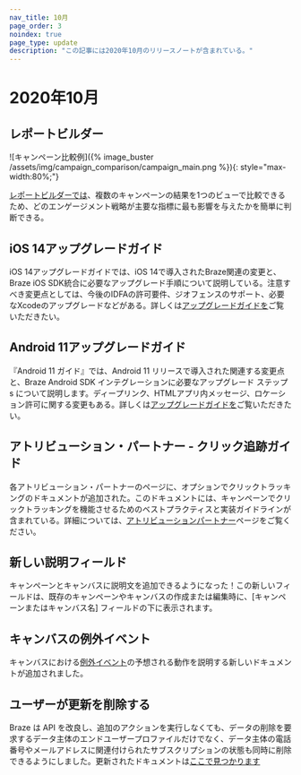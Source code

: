 ```yaml
---
nav_title: 10月
page_order: 3
noindex: true
page_type: update
description: "この記事には2020年10月のリリースノートが含まれている。"
---
```


# 2020年10月

## レポートビルダー

![キャンペーン比較例]({% image_buster /assets/img/campaign_comparison/campaign_main.png %}){: style="max-width:80%;"}

[レポートビルダーでは]({{site.baseurl}}/report_builder)、複数のキャンペーンの結果を1つのビューで比較できるため、どのエンゲージメント戦略が主要な指標に最も影響を与えたかを簡単に判断できる。

## iOS 14アップグレードガイド

iOS 14アップグレードガイドでは、iOS 14で導入されたBraze関連の変更と、Braze iOS SDK統合に必要なアップグレード手順について説明している。注意すべき変更点としては、今後のIDFAの許可要件、ジオフェンスのサポート、必要なXcodeのアップグレードなどがある。詳しくは[アップグレードガイドを]({{site.baseurl}}/developer_guide/platforms/legacy_sdks/ios/initial_sdk_setup/overview/)ご覧いただきたい。 

## Android 11アップグレードガイド

『Android 11 ガイド』では、Android 11 リリースで導入された関連する変更点と、Braze Android SDK インテグレーションに必要なアップグレード ステップs について説明します。ディープリンク、HTMLアプリ内メッセージ、ロケーション許可に関する変更もある。詳しくは[アップグレードガイドを]({{site.baseurl}}/developer_guide/platforms/android/android_13/)ご覧いただきたい。

## アトリビューション・パートナー - クリック追跡ガイド

各アトリビューション・パートナーのページに、オプションでクリックトラッキングのドキュメントが追加された。このドキュメントには、キャンペーンでクリックトラッキングを機能させるためのベストプラクティスと実装ガイドラインが含まれている。詳細については、[アトリビューションパートナー]({{site.baseurl}}/partners/advertising_technologies/attribution/)ページをご覧ください。 

## 新しい説明フィールド

キャンペーンとキャンバスに説明文を追加できるようになった！この新しいフィールドは、既存のキャンペーンやキャンバスの作成または編集時に、[キャンペーンまたはキャンバス名] フィールドの下に表示されます。 

## キャンバスの例外イベント

キャンバスにおける[例外イベント]({{site.baseurl}}/user_guide/engagement_tools/canvas/create_a_canvas/exit_criteria/#exception-events)の予想される動作を説明する新しいドキュメントが追加されました。 

## ユーザーが更新を削除する

Braze は API を改良し、追加のアクションを実行しなくても、データの削除を要求するデータ主体のエンドユーザープロファイルだけでなく、データ主体の電話番号やメールアドレスに関連付けられたサブスクリプションの状態も同時に削除できるようにしました。更新されたドキュメントは[ここで見つかります]({{site.baseurl}}/help/dp-technical-assistance/#braze-recommendation-2)

